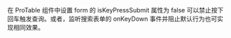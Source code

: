 在 ProTable 组件中设置 form 的 isKeyPressSubmit 属性为 false 可以禁止按下回车触发查询。或者，监听搜索表单的 onKeyDown 事件并阻止默认行为也可实现相同效果。
